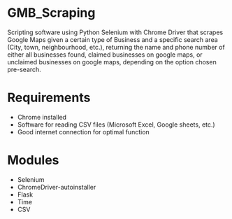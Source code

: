 # GMB_Scraping

Scripting software using Python Selenium with Chrome Driver that scrapes Google Maps given a certain type of Business and a specific search area (City, town, neighbourhood, etc.), returning the name and phone number of either all businesses found, claimed businesses on google maps, or unclaimed businesses on google maps, depending on the option chosen pre-search.

# Requirements

- Chrome installed
- Software for reading CSV files (Microsoft Excel, Google sheets, etc.)
- Good internet connection for optimal function

# Modules 

- Selenium
- ChromeDriver-autoinstaller
- Flask 
- Time
- CSV
